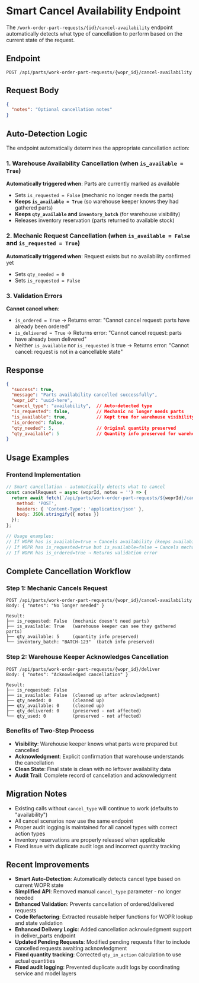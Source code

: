 # Smart Cancel Availability Endpoint

The `/work-order-part-requests/{id}/cancel-availability` endpoint automatically detects what type of cancellation to perform based on the current state of the request.

## Endpoint
```
POST /api/parts/work-order-part-requests/{wopr_id}/cancel-availability
```

## Request Body
```json
{
  "notes": "Optional cancellation notes"
}
```

## Auto-Detection Logic

The endpoint automatically determines the appropriate cancellation action:

### 1. **Warehouse Availability Cancellation** (when `is_available = True`)
**Automatically triggered when**: Parts are currently marked as available
- Sets `is_requested = False` (mechanic no longer needs the parts)
- **Keeps `is_available = True`** (so warehouse keeper knows they had gathered parts)
- **Keeps `qty_available` and `inventory_batch`** (for warehouse visibility)
- Releases inventory reservation (parts returned to available stock)

### 2. **Mechanic Request Cancellation** (when `is_available = False` and `is_requested = True`)
**Automatically triggered when**: Request exists but no availability confirmed yet
- Sets `qty_needed = 0`
- Sets `is_requested = False`

### 3. **Validation Errors**
**Cannot cancel when**:
- `is_ordered = True` → Returns error: "Cannot cancel request: parts have already been ordered"
- `is_delivered = True` → Returns error: "Cannot cancel request: parts have already been delivered"
- Neither `is_available` nor `is_requested` is true → Returns error: "Cannot cancel: request is not in a cancellable state"

## Response
```json
{
  "success": true,
  "message": "Parts availability cancelled successfully",
  "wopr_id": "uuid-here",
  "cancel_type": "availability",  // Auto-detected type
  "is_requested": false,          // Mechanic no longer needs parts
  "is_available": true,           // Kept true for warehouse visibility
  "is_ordered": false,
  "qty_needed": 5,                // Original quantity preserved
  "qty_available": 5              // Quantity info preserved for warehouse
}
```

## Usage Examples

### Frontend Implementation
```javascript
// Smart cancellation - automatically detects what to cancel
const cancelRequest = async (woprId, notes = '') => {
  return await fetch(`/api/parts/work-order-part-requests/${woprId}/cancel-availability`, {
    method: 'POST',
    headers: { 'Content-Type': 'application/json' },
    body: JSON.stringify({ notes })
  });
};

// Usage examples:
// If WOPR has is_available=true → Cancels availability (keeps availability info for warehouse)
// If WOPR has is_requested=true but is_available=false → Cancels mechanic request
// If WOPR has is_ordered=true → Returns validation error
```

## Complete Cancellation Workflow

### **Step 1: Mechanic Cancels Request**
```
POST /api/parts/work-order-part-requests/{wopr_id}/cancel-availability
Body: { "notes": "No longer needed" }

Result:
├── is_requested: False  (mechanic doesn't need parts)
├── is_available: True   (warehouse keeper can see they gathered parts)
├── qty_available: 5     (quantity info preserved)
└── inventory_batch: "BATCH-123"  (batch info preserved)
```

### **Step 2: Warehouse Keeper Acknowledges Cancellation**
```
POST /api/parts/work-order-part-requests/{wopr_id}/deliver
Body: { "notes": "Acknowledged cancellation" }

Result:
├── is_requested: False
├── is_available: False  (cleaned up after acknowledgment)
├── qty_needed: 0        (cleaned up)
├── qty_available: 0     (cleaned up)
├── qty_delivered: 0     (preserved - not affected)
└── qty_used: 0          (preserved - not affected)
```

### **Benefits of Two-Step Process**
- **Visibility**: Warehouse keeper knows what parts were prepared but cancelled
- **Acknowledgment**: Explicit confirmation that warehouse understands the cancellation
- **Clean State**: Final state is clean with no leftover availability data
- **Audit Trail**: Complete record of cancellation and acknowledgment

## Migration Notes
- Existing calls without `cancel_type` will continue to work (defaults to "availability")
- All cancel scenarios now use the same endpoint
- Proper audit logging is maintained for all cancel types with correct action types
- Inventory reservations are properly released when applicable
- Fixed issue with duplicate audit logs and incorrect quantity tracking

## Recent Improvements
- **Smart Auto-Detection**: Automatically detects cancel type based on current WOPR state
- **Simplified API**: Removed manual `cancel_type` parameter - no longer needed
- **Enhanced Validation**: Prevents cancellation of ordered/delivered requests
- **Code Refactoring**: Extracted reusable helper functions for WOPR lookup and state validation
- **Enhanced Delivery Logic**: Added cancellation acknowledgment support in deliver_parts endpoint
- **Updated Pending Requests**: Modified pending requests filter to include cancelled requests awaiting acknowledgment
- **Fixed quantity tracking**: Corrected `qty_in_action` calculation to use actual quantities
- **Fixed audit logging**: Prevented duplicate audit logs by coordinating service and model layers

